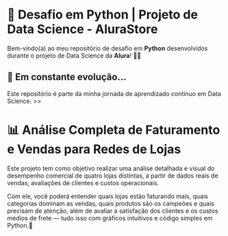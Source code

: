 # 🚀 Desafio em Python | Projeto de Data Science - AluraStore

Bem-vindo(a) ao meu repositório de desafio em **Python** desenvolvidos durante o projeto de Data Science da **Alura**! 🧠🐍

## 🌱 Em constante evolução...

Este repositório é parte da minha jornada de aprendizado contínuo em Data Science. >>


# 📊 Análise Completa de Faturamento e Vendas para Redes de Lojas

Este projeto tem como objetivo realizar uma análise detalhada e visual do desempenho comercial de quatro lojas distintas, a partir de dados reais de vendas, avaliações de clientes e custos operacionais.

Com ele, você poderá entender quais lojas estão faturando mais, quais categorias dominam as vendas, quais produtos são os campeões e quais precisam de atenção, além de avaliar a satisfação dos clientes e os custos médios de frete — tudo isso com gráficos intuitivos e código simples em Python.🚀
